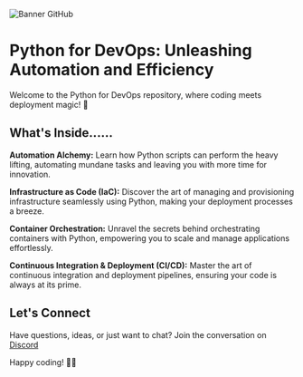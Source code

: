 ![Banner GitHub](https://i.ibb.co/YXKsW5y/aizz-python.png)


# Python for DevOps: Unleashing Automation and Efficiency
Welcome to the Python for DevOps repository, where coding meets deployment magic! 🚀

## What's Inside......
**Automation Alchemy:** Learn how Python scripts can perform the heavy lifting, automating mundane tasks and leaving you with more time for innovation. 

**Infrastructure as Code (IaC):** Discover the art of managing and provisioning infrastructure seamlessly using Python, making your deployment processes a breeze.

**Container Orchestration:** Unravel the secrets behind orchestrating containers with Python, empowering you to scale and manage applications effortlessly.

**Continuous Integration & Deployment (CI/CD):** Master the art of continuous integration and deployment pipelines, ensuring your code is always at its prime.

## Let's Connect
Have questions, ideas, or just want to chat? Join the conversation on [Discord](https://discordapp.com/users/877531143610708028)

Happy coding! 🐍✨
